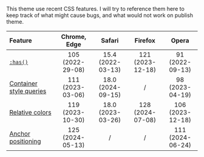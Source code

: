 This theme use recent CSS features. I will try to reference them here to keep track of what might cause bugs, and what would not work on publish theme.

| Feature | Chrome, Edge | Safari | Firefox | Opera |
|:--------|:------------:|:------:|:-------:|:-----:|
| [`:has()`](https://caniuse.com/css-has) | 105<br>(2022-29-08) | 15.4<br>(2022-03-13) | 121<br>(2023-12-18) | 91<br>(2022-09-13) |
| [Container style queries](https://caniuse.com/css-container-queries-style) | 111<br>(2023-03-06) | 18.0<br>(2024-09-15) | / | 98<br>(2023-04-19) |
| [Relative colors](https://caniuse.com/css-relative-colors) | 119<br>(2023-10-30) | 18.0<br>(2023-03-26) | 128<br>(2024-07-08) | 106<br>(2023-12-18) |
| [Anchor positioning](https://caniuse.com/css-anchor-positioning) | 125<br>(2024-05-13) | / | / | 111<br>(2024-06-24) |